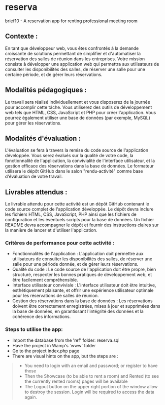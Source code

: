 # reserva
brief10 - A reservation app for renting professional meeting room

## Contexte :
En tant que développeur web, vous êtes confrontés à la demande croissante de solutions permettant de simplifier et d'automatiser la réservation des salles de réunion dans les entreprises. Votre mission consiste à développer une application web qui permettra aux utilisateurs de consulter les disponibilités des salles, de réserver une salle pour une certaine période, et de gérer leurs réservations.

## Modalités pédagogiques :
Le travail sera réalisé individuellement et vous disposerez de la journée pour accomplir cette tâche. Vous utiliserez des outils de développement web tels que HTML, CSS, JavaScript et PHP pour créer l'application. Vous pourrez également utiliser une base de données (par exemple, MySQL) pour gérer les réservations.

## Modalités d'évaluation :
L'évaluation se fera à travers la remise du code source de l'application développée. Vous serez évalués sur la qualité de votre code, la fonctionnalité de l'application, la convivialité de l'interface utilisateur, et la gestion efficace des réservations dans la base de données. Le formateur utilisera le dépôt GitHub dans le salon "rendu-activité" comme base d'évaluation de votre travail.

## Livrables attendus :
Le livrable attendu pour cette activité est un dépôt GitHub contenant le code source complet de l'application développée. Le dépôt devra inclure les fichiers HTML, CSS, JavaScript, PHP ainsi que les fichiers de configuration et les éventuels scripts pour la base de données. Un fichier README devra accompagner le dépôt et fournir des instructions claires sur la manière de lancer et d'utiliser l'application.

### Critères de performance pour cette activité :
* Fonctionnalités de l'application : L'application doit permettre aux utilisateurs de consulter les disponibilités des salles, de réserver une salle pour une période donnée, et de gérer leurs réservations.
* Qualité du code : Le code source de l'application doit être propre, bien structuré, respecter les bonnes pratiques de développement web, et être facilement compréhensible.
* Interface utilisateur conviviale : L'interface utilisateur doit être intuitive, esthétiquement plaisante, et offrir une expérience utilisateur optimale pour les réservations de salles de réunion.
* Gestion des réservations dans la base de données : Les réservations doivent être correctement enregistrées, mises à jour et supprimées dans la base de données, en garantissant l'intégrité des données et la cohérence des informations.

### Steps to utilise the app:

* Import the database from the 'ref' folder: reserva.sql
* Have the project in Wamp's 'www' folder
* Go to the project index.php page
* There are visual hints on the app, but the steps are :
 > * You need to login with an email and password; or register to have those
 > * Then the Showcase (to be able to rent a room) and Rented (to see the currently rented rooms) pages will be available
 > * The Logout button on the upper right portion of the window allow to destroy the session. Login will be required to access the data again.

